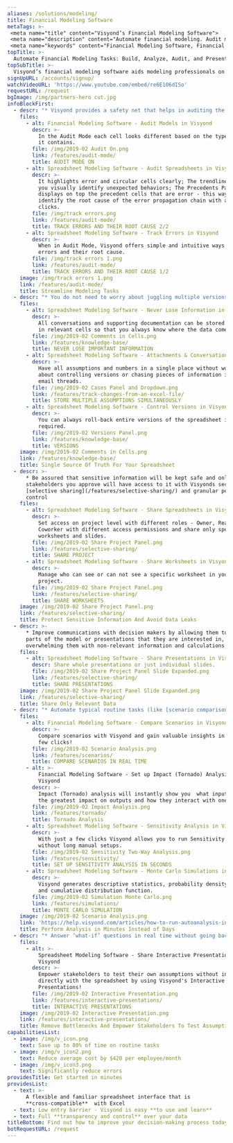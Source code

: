 ```yaml
---
aliases: /solutions/modeling/
title: Financial Modeling Software
metaTags: >-
 <meta name="title" content="Visyond’s Financial Modeling Software">
 <meta name="description" content="Automate financial modeling. Audit models, create scenarios,  automate analysis, present models with Visyond’s Excel-compatible financial modeling software.">
 <meta name="keywords" content="Financial Modeling Software, Financial Modeling Tools, Spreadsheet Modeling">
topTitle: >-
  Automate Financial Modeling Tasks: Build, Analyze, Audit, and Present Models Faster
topSubTitle: >-
  Visyond’s financial modeling software aids modeling professionals on every step on the way by providing financial modeling tools that automate routine tasks, minimize risk of introducing errors, and help make better decisions.
signUpURL: /accounts/signup/
watchVideoURL: 'https://www.youtube.com/embed/re6E106dISo'
requestURL: /request
bgImage: /img/partners-hero cut.jpg
infoBlockFirst:
  - descr: "* Visyond provides a safety net that helps in auditing the spreadsheet, improving the quality of your models and avoiding accidental mistakes \r\n* Save countless hours with automated debugging solution - Error Root Cause Analysis\n"
    files:
      - alt: Financial Modeling Software - Audit Models in Visyond
        descr: >-
          In the Audit Mode each cell looks different based on the type of data
          it contains.
        file: /img/2019-02 Audit On.png
        link: /features/audit-mode/
        title: AUDIT MODE ON
      - alt: Spreadsheet Modeling Software - Audit Spreadsheets in Visyond
        descr: >-
          It highlights error and circular cells clearly; The trendlines help
          you visually identify unexpected behaviors; The Precedents Panel
          displays on top the precedent cells that are error - this way you can
          identify the root cause of the error propagation chain with a few
          clicks.
        file: /img/track errors.png
        link: /features/audit-mode/
        title: TRACK ERRORS AND THEIR ROOT CAUSE 2/2
      - alt: Spreadsheet Modeling Software - Track Errors in Visyond
        descr: >-
          When in Audit Mode, Visyond offers simple and intuitive ways to track
          errors and their root cause.
        file: /img/track errors 1.png
        link: /features/audit-mode/
        title: TRACK ERRORS AND THEIR ROOT CAUSE 1/2
    image: /img/track errors 1.png
    link: /features/audit-mode/
    title: Streamline Modeling Tasks
  - descr: "* You do not need to worry about juggling multiple versions of the spreadsheet while tracking inputs from multiple stakeholders\r\n* Solve data chaos and establish a single source of truth with Visyond’s intuitive scenario management interface\r\n* Store all inputs, attachments and conversations directly in the relevant cells\r\n"
    files:
      - alt: Spreadsheet Modeling Software - Never Lose Information in Visyond
        descr: >-
          All conversations and supporting documentation can be stored directly
          in relevant cells so that you always know where the data comes from.
        file: /img/2019-02 Comments in Cells.png
        link: /features/knowledge-base/
        title: NEVER LOSE IMPORTANT INFORMATION
      - alt: Spreadsheet Modeling Software - Attachments & Conversations in Visyond
        descr: >-
          Have all assumptions and numbers in a single place without worrying
          about controlling versions or chasing pieces of information in long
          email threads.
        file: /img/2019-02 Cases Panel and Dropdown.png
        link: /features/track-changes-from-an-excel-file/
        title: STORE MULTIPLE ASSUMPTIONS SIMULTANEOUSLY
      - alt: Spreadsheet Modeling Software - Control Versions in Visyond
        descr: >-
          You can always roll-back entire versions of the spreadsheet if
          required.
        file: /img/2019-02 Versions Panel.png
        link: /features/knowledge-base/
        title: VERSIONS
    image: /img/2019-02 Comments in Cells.png
    link: /features/knowledge-base/
    title: Single Source Of Truth For Your Spreadsheet
  - descr: >-
      * Be assured that sensitive information will be kept safe and only
      stakeholders you approve will have access to it with Visyonds secure
      [selective sharing](/features/selective-sharing/) and granular permissions
      control 
    files:
      - alt: Spreadsheet Modeling Software - Share Spreadsheets in Visyond
        descr: >-
          Set access on project level with different roles - Owner, Reader,
          Coworker with different access permissions and share only specific
          worksheets and slides.
        file: /img/2019-02 Share Project Panel.png
        link: /features/selective-sharing/
        title: SHARE PROJECT
      - alt: Spreadsheet Modeling Software - Share Worksheets in Visyond
        descr: >-
          Manage who can see or can not see a specific worksheet in your
          project.
        file: /img/2019-02 Share Project Panel.png
        link: /features/selective-sharing/
        title: SHARE WORKSHEETS
    image: /img/2019-02 Share Project Panel.png
    link: /features/selective-sharing/
    title: Protect Sensitive Information And Avoid Data Leaks
  - descr: >-
      * Improve communications with decision makers by allowing them to see only
      parts of the model or presentations that they are interested in, without
      overwhelming them with non-relevant information and calculations
    files:
      - alt: Spreadsheet Modeling Software - Share Presentations in Visyond
        descr: Share whole presentations or just individual slides.
        file: /img/2019-02 Share Project Panel Slide Expanded.png
        link: /features/selective-sharing/
        title: SHARE PRESENTATIONS
    image: /img/2019-02 Share Project Panel Slide Expanded.png
    link: /features/selective-sharing/
    title: Share Only Relevant Data
  - descr: "* Automate typical routine tasks (like [scenario comparison](/features/scenarios/), [impact](/features/tornado/), [simulation](/features/simulations/) or [sensitivity](/features/sensitivity/) analysis) that would otherwise require add-ons or writing macros \r\n* Focus on getting valuable insights from your data instead of error-prone lengthy manual setups\r\n* Run Visyond’s intelligent auto-analysis for complete analysis in seconds\r\n"
    files:
      - alt: Financial Modeling Software - Compare Scenarios in Visyond
        descr: >-
          Compare scenarios with Visyond and gain valuable insights in just a
          few clicks!
        file: /img/2019-02 Scenario Analysis.png
        link: /features/scenarios/
        title: COMPARE SCENARIOS IN REAL TIME
      - alt: >-
          Financial Modeling Software - Set up Impact (Tornado) Analysis in
          Visyond
        descr: >-
          Impact (Tornado) analysis will instantly show you  what inputs have
          the greatest impact on outputs and how they interact with one another 
        file: /img/2019-02 Impact Analysis.png
        link: /features/tornado/
        title: Tornado Analysis
      - alt: Spreadsheet Modeling Software - Sensitivity Analysis in Visyond
        descr: >-
          With just a few clicks Visyond allows you to run Sensitivity analysis
          without long manual setups.
        file: /img/2019-02 Sensitivity Two-Way Analysis.png
        link: /features/sensitivity/
        title: SET UP SENSITIVITY ANALYSIS IN SECONDS
      - alt: Spreadsheet Modeling Software - Monte Carlo Simulations in Visyond
        descr: >-
          Visyond generates descriptive statistics, probability density function
          and cumulative distribution function.
        file: /img/2019-02 Simulation Monte Carlo.png
        link: /features/simulations/
        title: MONTE CARLO SIMULATION
    image: /img/2019-02 Scenario Analysis.png
    link: 'https://help.visyond.com/articles/how-to-run-autoanalysis-in-visyond/'
    title: Perform Analysis in Minutes Instead of Days
  - descr: "* Answer ‘what-if’ questions in real time without going back to the spreadsheet or the modeler. \r\n* Visualize different scenarios with Visyond’s interactive presentations- assumptions can be tested directly in the slides without exposing or changing the spreadsheet’s content or structure. \r\n* With Visyond, you no longer need to maintain separate presentation layers on top of the spreadsheet\r\n"
    files:
      - alt: >-
          Spreadsheet Modeling Software - Share Interactive Presentations in
          Visyond
        descr: >-
          Empower stakeholders to test their own assumptions without interacting
          directly with the spreadsheet by using Visyond's Interactive
          Presentations!
        file: /img/2019-02 Interactive Presentation.png
        link: /features/interactive-presentations/
        title: INTERACTIVE PRESENTATIONS
    image: /img/2019-02 Interactive Presentation.png
    link: /features/interactive-presentations/
    title: Remove Bottlenecks And Empower Stakeholders To Test Assumptions
capabilitiesList:
  - image: /img/v_icon.png
    text: Save up to 80% of time on routine tasks
  - image: /img/v_icon2.png
    text: Reduce average cost by $420 per employee/month
  - image: /img/v_icon3.png
    text: Significantly reduce errors
providesTitle: Get started in minutes
providesList:
  - text: >-
      A flexible and familiar spreadsheet interface that is
      **cross-compatible**  with Excel
  - text: Low entry barrier - Visyond is easy **to use and learn**
  - text: Full **transparency and control** over your data
titleBottom: Find out how to improve your decision-making process today
botRequestURL: /request
---
```



